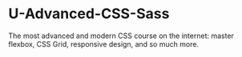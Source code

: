 # U-Advanced-CSS-Sass
The most advanced and modern CSS course on the internet: master flexbox, CSS Grid, responsive design, and so much more.
